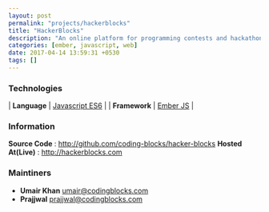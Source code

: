 ```yaml
---
layout: post
permalink: "projects/hackerblocks"
title: "HackerBlocks"
description: "An online platform for programming contests and hackathons"
categories: [ember, javascript, web]
date: 2017-04-14 13:59:31 +0530
tags: []
---
```


### Technologies

| **Language** | [Javascript ES6](http://ecmascript.org) |
|  **Framework**  | [Ember JS](http://emberjs.com)  |


### Information

**Source Code** : <http://github.com/coding-blocks/hacker-blocks>
**Hosted At(Live)** : <http://hackerblocks.com>

### Maintiners

 - **Umair Khan** <umair@codingblocks.com>
 - **Prajjwal** <prajjwal@codingblocks.com>
